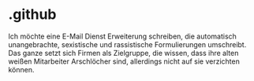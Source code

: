 # .github
Ich möchte eine E-Mail Dienst Erweiterung schreiben, die automatisch unangebrachte, sexistische und rassistische Formulierungen umschreibt. Das ganze setzt sich Firmen als Zielgruppe, die wissen, dass ihre alten weißen Mitarbeiter Arschlöcher sind, allerdings nicht auf sie verzichten können.
